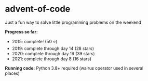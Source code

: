 # advent-of-code

Just a fun way to solve little programming problems on the weekend

**Progress so far:** 
* 2015: complete! (50 :star:)
* 2019: complete through day 14 (28 stars)
* 2020: complete through day 19 (39 stars)
* 2021: complete through day  8 (16 stars)

**Running code:**
Python 3.8+ required (walrus operator used in several places)
